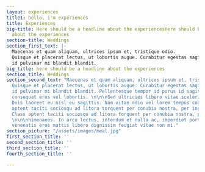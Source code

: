 ```yaml
---
layout: experiences
title1: hello, i'm experiences
title: Experiences
big-title: Here should be a headline about the experiencesHere should be a headline
  about the experiences
section-title: Weddings
section_first_text: |-
  Maecenas et quam aliquam, ultrices ipsum et, tristique odio.
  Quisque et placerat lectus, ut lobortis augue. Curabitur egestas sagittis ipsum,
  id pulvinar mi blandit blandit.
big_title: here should be a headline about the experiences
section_title: Weddings
section_second_text: "Maecenas et quam aliquam, ultrices ipsum et, tristique odio.
  Quisque et placerat lectus, ut lobortis augue. Curabitur egestas sagittis ipsum,
  id pulvinar mi blandit blandit. Pellentesque tempor id purus id sagittis. Nam congue
  consequat eros vel lobortis. \n\n\nSed ultricies libero vitae scelerisque volutpat.
  Duis laoreet eu nisl eu sagittis. Nam vitae odio vel lorem tempus condimentum. Class
  aptent taciti sociosqu ad litora torquent per conubia nostra, per inceptos himenaeos.
  Class aptent taciti sociosqu ad litora torquent per conubia nostra, per inceptos
  \n\n\nhimenaeos. In arcu lectus, interdum et nulla ac, imperdiet porta nisi. Nunc
  venenatis eros mattis libero dignissim feugiat vitae non mi."
section_picture: "/assets/images/meal.jpg"
first_section_title: ''
second_section_title: ''
third_section_title: ''
fourth_section_title: ''

---
```

